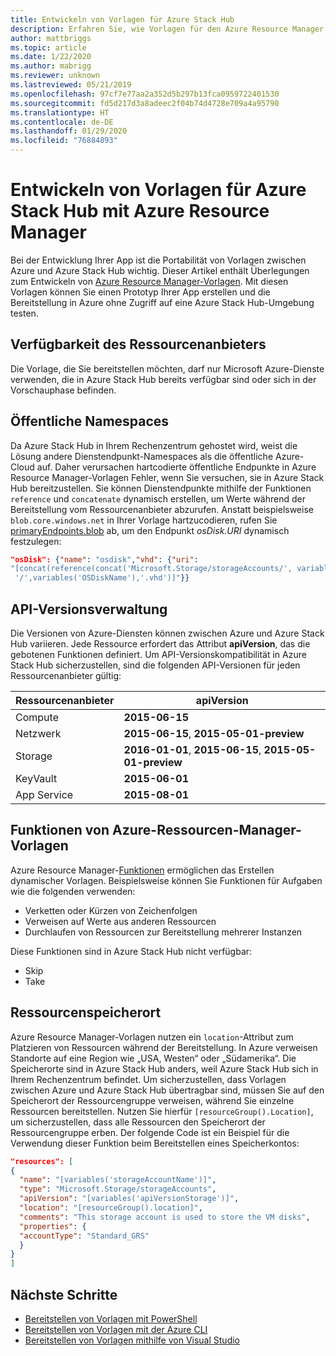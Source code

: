 ```yaml
---
title: Entwickeln von Vorlagen für Azure Stack Hub
description: Erfahren Sie, wie Vorlagen für den Azure Resource Manager entwickelt werden, um Portabilität von Apps zwischen Azure und Azure Stack Hub zu erreichen.
author: mattbriggs
ms.topic: article
ms.date: 1/22/2020
ms.author: mabrigg
ms.reviewer: unknown
ms.lastreviewed: 05/21/2019
ms.openlocfilehash: 97cf7e77aa2a352d5b297b13fca0959722401530
ms.sourcegitcommit: fd5d217d3a8adeec2f04b74d4728e709a4a95790
ms.translationtype: HT
ms.contentlocale: de-DE
ms.lasthandoff: 01/29/2020
ms.locfileid: "76884893"
---
```

# <a name="develop-templates-for-azure-stack-hub-with-azure-resource-manager"></a>Entwickeln von Vorlagen für Azure Stack Hub mit Azure Resource Manager

Bei der Entwicklung Ihrer App ist die Portabilität von Vorlagen zwischen Azure und Azure Stack Hub wichtig. Dieser Artikel enthält Überlegungen zum Entwickeln von [Azure Resource Manager-Vorlagen](https://download.microsoft.com/download/E/A/4/EA4017B5-F2ED-449A-897E-BD92E42479CE/Getting_Started_With_Azure_Resource_Manager_white_paper_EN_US.pdf). Mit diesen Vorlagen können Sie einen Prototyp Ihrer App erstellen und die Bereitstellung in Azure ohne Zugriff auf eine Azure Stack Hub-Umgebung testen.

## <a name="resource-provider-availability"></a>Verfügbarkeit des Ressourcenanbieters

Die Vorlage, die Sie bereitstellen möchten, darf nur Microsoft Azure-Dienste verwenden, die in Azure Stack Hub bereits verfügbar sind oder sich in der Vorschauphase befinden.

## <a name="public-namespaces"></a>Öffentliche Namespaces

Da Azure Stack Hub in Ihrem Rechenzentrum gehostet wird, weist die Lösung andere Dienstendpunkt-Namespaces als die öffentliche Azure-Cloud auf. Daher verursachen hartcodierte öffentliche Endpunkte in Azure Resource Manager-Vorlagen Fehler, wenn Sie versuchen, sie in Azure Stack Hub bereitzustellen. Sie können Dienstendpunkte mithilfe der Funktionen `reference` und `concatenate` dynamisch erstellen, um Werte während der Bereitstellung vom Ressourcenanbieter abzurufen. Anstatt beispielsweise `blob.core.windows.net` in Ihrer Vorlage hartzucodieren, rufen Sie [primaryEndpoints.blob](https://github.com/Azure/AzureStack-QuickStart-Templates/blob/master/101-vm-windows-create/azuredeploy.json#L175) ab, um den Endpunkt *osDisk.URI* dynamisch festzulegen:

```json
"osDisk": {"name": "osdisk","vhd": {"uri":
"[concat(reference(concat('Microsoft.Storage/storageAccounts/', variables('storageAccountName')), '2015-06-15').primaryEndpoints.blob, variables('vmStorageAccountContainerName'),
 '/',variables('OSDiskName'),'.vhd')]"}}
```

## <a name="api-versioning"></a>API-Versionsverwaltung

Die Versionen von Azure-Diensten können zwischen Azure und Azure Stack Hub variieren. Jede Ressource erfordert das Attribut **apiVersion**, das die gebotenen Funktionen definiert. Um API-Versionskompatibilität in Azure Stack Hub sicherzustellen, sind die folgenden API-Versionen für jeden Ressourcenanbieter gültig:

| Ressourcenanbieter | apiVersion |
| --- | --- |
| Compute |**2015-06-15** |
| Netzwerk |**2015-06-15**, **2015-05-01-preview** |
| Storage |**2016-01-01**, **2015-06-15**, **2015-05-01-preview** |
| KeyVault | **2015-06-01** |
| App Service |**2015-08-01** |

## <a name="template-functions"></a>Funktionen von Azure-Ressourcen-Manager-Vorlagen

Azure Resource Manager-[Funktionen](/azure/azure-resource-manager/resource-group-template-functions) ermöglichen das Erstellen dynamischer Vorlagen. Beispielsweise können Sie Funktionen für Aufgaben wie die folgenden verwenden:

* Verketten oder Kürzen von Zeichenfolgen
* Verweisen auf Werte aus anderen Ressourcen
* Durchlaufen von Ressourcen zur Bereitstellung mehrerer Instanzen

Diese Funktionen sind in Azure Stack Hub nicht verfügbar:

* Skip
* Take

## <a name="resource-location"></a>Ressourcenspeicherort

Azure Resource Manager-Vorlagen nutzen ein `location`-Attribut zum Platzieren von Ressourcen während der Bereitstellung. In Azure verweisen Standorte auf eine Region wie „USA, Westen“ oder „Südamerika“. Die Speicherorte sind in Azure Stack Hub anders, weil Azure Stack Hub sich in Ihrem Rechenzentrum befindet. Um sicherzustellen, dass Vorlagen zwischen Azure und Azure Stack Hub übertragbar sind, müssen Sie auf den Speicherort der Ressourcengruppe verweisen, während Sie einzelne Ressourcen bereitstellen. Nutzen Sie hierfür `[resourceGroup().Location]`, um sicherzustellen, dass alle Ressourcen den Speicherort der Ressourcengruppe erben. Der folgende Code ist ein Beispiel für die Verwendung dieser Funktion beim Bereitstellen eines Speicherkontos:

```json
"resources": [
{
  "name": "[variables('storageAccountName')]",
  "type": "Microsoft.Storage/storageAccounts",
  "apiVersion": "[variables('apiVersionStorage')]",
  "location": "[resourceGroup().location]",
  "comments": "This storage account is used to store the VM disks",
  "properties": {
  "accountType": "Standard_GRS"
  }
}
]
```

## <a name="next-steps"></a>Nächste Schritte

* [Bereitstellen von Vorlagen mit PowerShell](azure-stack-deploy-template-powershell.md)
* [Bereitstellen von Vorlagen mit der Azure CLI](azure-stack-deploy-template-command-line.md)
* [Bereitstellen von Vorlagen mithilfe von Visual Studio](azure-stack-deploy-template-visual-studio.md)
